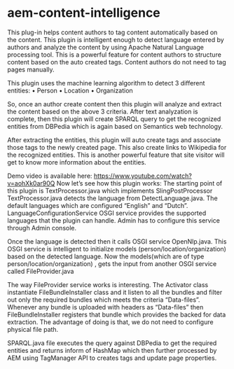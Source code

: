 # aem-content-intelligence
This plug-in helps content authors to tag content automatically based on the content. This plugin is intelligent enough to detect language entered by authors and analyze the content by using Apache Natural Language processing tool. This is a powerful feature for content authors to structure content based on the auto created tags. Content authors do not need to tag pages manually.   

This plugin uses the machine learning algorithm to detect 3 different entities:
•	Person
•	Location
•	Organization

So, once an author create content then this plugin will analyze and extract the content based on the above 3 criteria. 
After text analyzation is complete, then this plugin will create SPARQL query to get the recognized entities from DBPedia which is again based on Semantics web technology. 

After extracting the entities, this plugin will auto create tags and associate those tags to the newly created page. This also create links to Wikipedia for the recognized entities. This is another powerful feature that site visitor will get to know more information about the entities. 

Demo video is available here: https://www.youtube.com/watch?v=aohXk0ar90Q
Now let’s see how this plugin works: 
The starting point of this plugin is TextProcessor.java which implements SlingPostProcessor
TextProcessor.java detects the language from DetectLanguage.java. The default languages which are configured “English” and “Dutch”. LanguageConfigurationService OSGI service provides the supported languages that the plugin can handle. Admin has to configure this service through Admin console. 

Once the language is detected then it calls OSGI service OpenNlp.java. This OSGI service is intelligent to initialize models (person/location/organization) based on the detected language. Now the models(which are of type person/location/organization) , gets the input from another OSGI service called FileProvider.java

The way FileProvider service works is interesting. The Activator class instantiate FileBundleInstaller class and it listen to all the bundles and filter out only the required bundles which meets the criteria “Data-files”. Whenever any bundle is uploaded with headers as “Data-files” then FileBundleInstaller registers that bundle which provides the backed for data extraction. The advantage of doing is that, we do not need to configure physical file path. 

SPARQL.java file executes the query against DBPedia to get the required entities and returns inform of HashMap which then further processed by AEM using TagManager API to creates tags and update page properties.  

